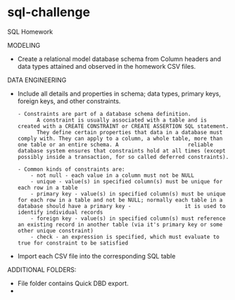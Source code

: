 # sql-challenge
SQL Homework

MODELING
  - Create a relational model database schema from Column headers and data types attained and observed in the homework CSV files.  

DATA ENGINEERING
  - Include all details and properties in schema; data types, primary keys, foreign keys, and other constraints.
        
        - Constraints are part of a database schema definition.
              A constraint is usually associated with a table and is created with a CREATE CONSTRAINT or CREATE ASSERTION SQL statement.
              They define certain properties that data in a database must comply with. They can apply to a column, a whole table, more than one table or an entire schema. A                      reliable database system ensures that constraints hold at all times (except possibly inside a transaction, for so called deferred constraints).
              
        - Common kinds of constraints are:
            - not null - each value in a column must not be NULL
            - unique - value(s) in specified column(s) must be unique for each row in a table
            - primary key - value(s) in specified column(s) must be unique for each row in a table and not be NULL; normally each table in a database should have a primary key -                 it is used to identify individual records
            - foreign key - value(s) in specified column(s) must reference an existing record in another table (via it's primary key or some other unique constraint)
            - check - an expression is specified, which must evaluate to true for constraint to be satisfied
  
  - Import each CSV file into the corresponding SQL table 

ADDITIONAL FOLDERS:
  - File folder contains Quick DBD export.
  -
  
